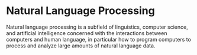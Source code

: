 # Natural Language Processing
Natural language processing is a subfield of linguistics, computer science, and artificial intelligence concerned with the interactions between computers and human language, in particular how to program computers to process and analyze large amounts of natural language data.
